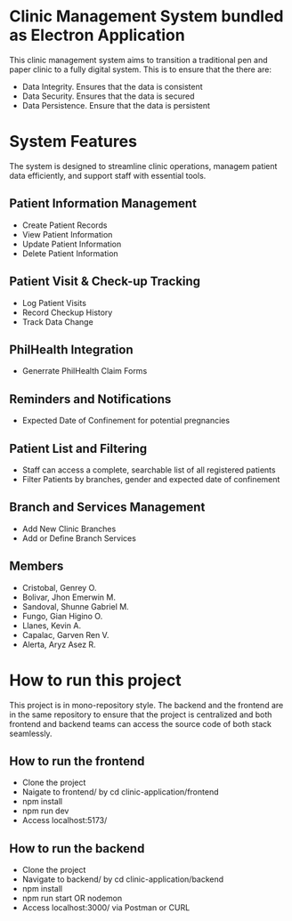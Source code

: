 # Clinic Management System bundled as Electron Application
This clinic management system aims to transition a traditional pen and paper clinic to a fully digital system. This is to ensure that the there are:
- Data Integrity. Ensures that the data is consistent
- Data Security. Ensures that the data is secured
- Data Persistence. Ensure that the data is persistent

# System Features
The system is designed to streamline clinic operations, managem patient data efficiently, and support staff with essential tools.

## Patient Information Management
- Create Patient Records
- View Patient Information
- Update Patient Information
- Delete Patient Information

## Patient Visit & Check-up Tracking
- Log Patient Visits
- Record Checkup History
- Track Data Change

## PhilHealth Integration
- Generrate PhilHealth Claim Forms

## Reminders and Notifications
- Expected Date of Confinement for potential pregnancies

## Patient List and Filtering
- Staff can access a complete, searchable list of all registered patients
- Filter Patients by branches, gender and expected date of confinement

## Branch and Services Management
- Add New Clinic Branches
- Add or Define Branch Services

## Members
- Cristobal, Genrey O.
- Bolivar, Jhon Emerwin M.
- Sandoval, Shunne Gabriel M.
- Fungo, Gian Higino O.
- Llanes, Kevin A.
- Capalac, Garven Ren V.
- Alerta, Aryz Asez R.

# How to run this project
This project is in mono-repository style. The backend and the frontend are in the same repository to ensure that the project is centralized and both frontend and backend teams can access the source code of both stack seamlessly.

## How to run the frontend
- Clone the project
- Naigate to frontend/ by cd clinic-application/frontend
- npm install
- npm run dev
- Access localhost:5173/

## How to run the backend
- Clone the project
- Navigate to backend/ by cd clinic-application/backend
- npm install
- npm run start OR nodemon
- Access localhost:3000/ via Postman or CURL
